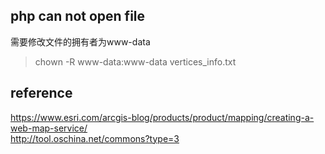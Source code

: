 ## php can not open file
需要修改文件的拥有者为www-data
> chown -R www-data:www-data vertices_info.txt
## reference
https://www.esri.com/arcgis-blog/products/product/mapping/creating-a-web-map-service/ <br>
http://tool.oschina.net/commons?type=3 <br>